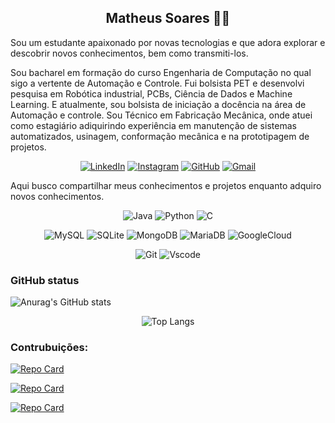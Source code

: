 ## <div align="center">Matheus Soares 🚀😊</div>


Sou um estudante apaixonado por novas tecnologias e que adora explorar e descobrir novos conhecimentos, bem como transmiti-los.

Sou bacharel em formação do curso Engenharia de Computação no qual sigo a vertente de Automação e Controle. Fui bolsista PET e desenvolvi pesquisa em Robótica industrial, PCBs, Ciência de Dados e Machine Learning. E atualmente, sou bolsista de iniciação a docência na área de Automação e controle. Sou Técnico em Fabricação Mecânica, onde atuei como estagiário adiquirindo experiência em manutenção de sistemas automatizados, usinagem, conformação mecânica e na prototipagem de projetos.
<div align="center">

[![LinkedIn](https://img.shields.io/badge/LinkedIn-0077B5?style=for-the-badge&logo=linkedin&logoColor=white)](https://www.linkedin.com/in/jmatheussoaresf/)
[![Instagram](https://img.shields.io/badge/Instagram-E4405F?style=for-the-badge&logo=instagram&logoColor=white)](https://www.instagram.com/matheus.sooaress/)
[![GitHub](https://img.shields.io/badge/GitHub-100000?style=for-the-badge&logo=github&logoColor=white)](https://github.com/matheussooares)
[![Gmail](https://img.shields.io/badge/Gmail-333333?style=for-the-badge&logo=gmail&logoColor=red)](mailto:matheus.soares8890@gmail.com)

</div>

Aqui busco compartilhar meus conhecimentos e projetos enquanto adquiro novos conhecimentos. 
<div align="center">

![Java](https://img.shields.io/badge/java-%23ED8B00.svg?style=for-the-badge&logo=openjdk&logoColor=white)
![Python](https://img.shields.io/badge/python-3670A0?style=for-the-badge&logo=python&logoColor=ffdd54)
![C](https://img.shields.io/badge/C-00599C?style=for-the-badge&logo=c&logoColor=white)

![MySQL](https://img.shields.io/badge/MySQL-00000F?style=for-the-badge&logo=mysql&logoColor=white)
![SQLite](https://img.shields.io/badge/SQLite-000?style=for-the-badge&logo=sqlite&logoColor=07405E)
![MongoDB](https://img.shields.io/badge/MongoDB-%234ea94b.svg?style=for-the-badge&logo=mongodb&logoColor=white)
![MariaDB](https://img.shields.io/badge/MariaDB-003545?style=for-the-badge&logo=mariadb&logoColor=white)
![GoogleCloud](https://img.shields.io/badge/GoogleCloud-%234285F4.svg?style=for-the-badge&logo=google-cloud&logoColor=white)

![Git](https://img.shields.io/badge/GIT-E44C30?style=for-the-badge&logo=git&logoColor=white)
![Vscode](https://img.shields.io/badge/Vscode-007ACC?style=for-the-badge&logo=visual-studio-code&logoColor=white)

</div>


### GitHub status
![Anurag's GitHub stats](https://github-readme-stats.vercel.app/api?username=matheussooares&show_icons=true&theme=dracula)

<div align="center">

![Top Langs](https://github-readme-stats-git-masterrstaa-rickstaa.vercel.app/api/top-langs/?username=matheussooares&bg_color=000&border_color=30A3DC&title_color=E94D5F&text_color=FFF)


</div>

### Contrubuições:
[![Repo Card](https://github-readme-stats.vercel.app/api/pin/?username=matheussooares&repo=kinematics-robotics&bg_color=000&border_color=30A3DC&show_icons=true&icon_color=30A3DC&title_color=E94D5F&text_color=FFF)](https://github.com/matheussooares/kinematics-robotics)

[![Repo Card](https://github-readme-stats.vercel.app/api/pin/?username=matheussooares&repo=svm-classifier&bg_color=000&border_color=30A3DC&show_icons=true&icon_color=30A3DC&title_color=E94D5F&text_color=FFF)](https://github.com/matheussooares/svm-classifier)

[![Repo Card](https://github-readme-stats.vercel.app/api/pin/?username=matheussooares&repo=python-language&bg_color=000&border_color=30A3DC&show_icons=true&icon_color=30A3DC&title_color=E94D5F&text_color=FFF)](https://github.com/matheussooares/python-language)

